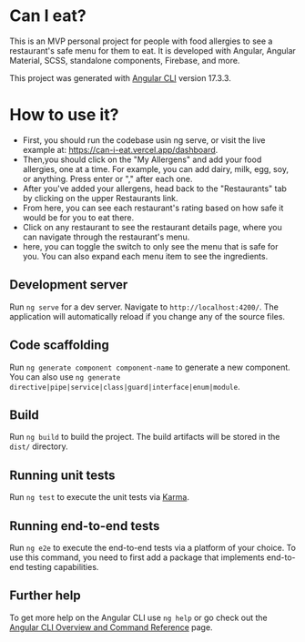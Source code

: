 # Can I eat?

This is an MVP personal project for people with food allergies to see a restaurant's safe menu for them to eat. It is developed with Angular, Angular Material, SCSS, standalone components, Firebase, and more.

This project was generated with [Angular CLI](https://github.com/angular/angular-cli) version 17.3.3.

# How to use it?

- First, you should run the codebase usin ng serve, or visit the live example at: https://can-i-eat.vercel.app/dashboard.
- Then,you should click on the "My Allergens" and add your food allergies, one at a time. For example, you can add dairy, milk, egg, soy, or anything. Press enter or "," after each one.
- After you've added your allergens, head back to the "Restaurants" tab by clicking on the upper Restaurants link.
- From here, you can see each restaurant's rating based on how safe it would be for you to eat there.
- Click on any restaurant to see the restaurant details page, where you can navigate through the restaurant's menu.
- here, you can toggle the switch to only see the menu that is safe for you. You can also expand each menu item to see the ingredients.





## Development server

Run `ng serve` for a dev server. Navigate to `http://localhost:4200/`. The application will automatically reload if you change any of the source files.

## Code scaffolding

Run `ng generate component component-name` to generate a new component. You can also use `ng generate directive|pipe|service|class|guard|interface|enum|module`.

## Build

Run `ng build` to build the project. The build artifacts will be stored in the `dist/` directory.

## Running unit tests

Run `ng test` to execute the unit tests via [Karma](https://karma-runner.github.io).

## Running end-to-end tests

Run `ng e2e` to execute the end-to-end tests via a platform of your choice. To use this command, you need to first add a package that implements end-to-end testing capabilities.

## Further help

To get more help on the Angular CLI use `ng help` or go check out the [Angular CLI Overview and Command Reference](https://angular.io/cli) page.
